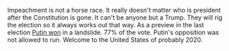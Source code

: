 Impeachment is not a horse race. It really doesn't matter who is president after the Constitution is gone. It can't be anyone but a Trump. They will rig the election so it always works out that way. As a preview in the last election <a href="https://en.wikipedia.org/wiki/2018_Russian_presidential_election">Putin won</a> in a landslide. 77% of the vote. Putin's opposition was not allowed to run. Welcome to the United States of probably 2020.

